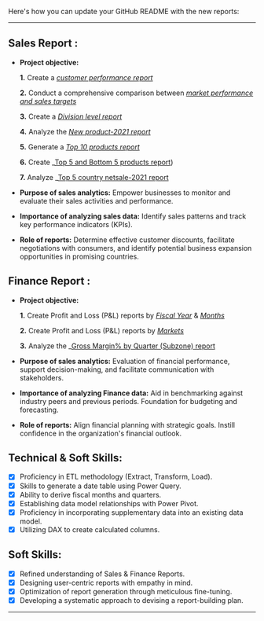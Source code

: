 Here's how you can update your GitHub README with the new reports:

---

## Sales Report :

- **Project objective:** 

    **1.** Create a _[customer performance report](https://github.com/TanmayBhagat/Sales-Finance-Analytics/blob/cdbdf805fe3f411596cf409cb7df49ecfae5d1f6/Customer%20Performance%20Report.pdf)_
  
    **2.** Conduct a comprehensive comparison between _[market performance and sales targets](https://github.com/TanmayBhagat/Sales-Finance-Analytics/blob/bc23737e323ba41aadb7bcd29b656ab242f10b44/Market%20Performance%20vs%20Target%20Report.pdf)_

    **3.** Create a _[Division level report](https://github.com/TanmayBhagat/Sales-Finance-Analytics/blob/eab196fc72ee45314b5ea8eed5abc2494394c48e/Division%20Level%20Report.pdf)_

    **4.** Analyze the _[New product-2021 report](https://github.com/TanmayBhagat/Sales-Finance-Analytics/blob/c48b02b65dfaaa2e34d5c3240c8e87da02f59a06/new%20product%202021.pdf_)_

    **5.** Generate a _[Top 10 products report](https://github.com/TanmayBhagat/Sales-Finance-Analytics/blob/abecaabd9c78d62dc50f05128cf4a0cfb26effb7/Top%2010%20products.pdf)_

    **6.** Create _[Top 5 and Bottom 5 products report]((https://github.com/TanmayBhagat/Sales-Finance-Analytics/blob/b7c33be3d6ace84e4a814f3358225ac309531032/TOP5%20country%20-2021.pdf)))


    **7.** Analyze _[Top 5 country netsale-2021 report](https://github.com/TanmayBhagat/Sales-Finance-Analytics/blob/b7c33be3d6ace84e4a814f3358225ac309531032/TOP5%20country%20-2021.pdf)

- **Purpose of sales analytics:** Empower businesses to monitor and evaluate their sales activities and performance.

- **Importance of analyzing sales data:** Identify sales patterns and track key performance indicators (KPIs).

- **Role of reports:** Determine effective customer discounts, facilitate negotiations with consumers, and identify potential business expansion opportunities in promising countries.


## Finance Report :

- **Project objective:** 

    **1.** Create Profit and Loss (P&L) reports by _[Fiscal Year](https://github.com/TanmayBhagat/Sales-Finance-Analytics/blob/bc23737e323ba41aadb7bcd29b656ab242f10b44/P%26L%20Statement%20by%20Fiscal%20Year.pdf)_ & _[Months](https://github.com/TanmayBhagat/Sales-Finance-Analytics/blob/cf2cc7bee5c91a1b65af11584159d6c25daaec2c/p%26L%20statement%20by%20month.pdf)_ 

   **2.** Create Profit and Loss (P&L) reports by _[Markets](https://github.com/TanmayBhagat/Sales-Finance-Analytics/blob/aaeb41742901180eeda3fd55739e3f9a7158f139/P%26L%20Statement%20by%20Markets.pdf)_

   **3.** Analyze the _[Gross Margin% by Quarter (Subzone) report](https://github.com/TanmayBhagat/Sales-Finance-Analytics/blob/49b9d6528a9e2a3209437fae0996d25cf2848660/Gross%20Margin%25%20by%20Quarters(sub_Zone).pdf)

- **Purpose of sales analytics:** Evaluation of financial performance, support decision-making, and facilitate communication with stakeholders.

- **Importance of analyzing Finance data:** Aid in benchmarking against industry peers and previous periods. Foundation for budgeting and forecasting.

- **Role of reports:** Align financial planning with strategic goals. Instill confidence in the organization's financial outlook.


## Technical & Soft Skills:
- [x]	Proficiency in ETL methodology (Extract, Transform, Load).
- [x]	Skills to generate a date table using Power Query.
- [x]	Ability to derive fiscal months and quarters.
- [x]	Establishing data model relationships with Power Pivot.
- [x]	Proficiency in incorporating supplementary data into an existing data model.
- [x]	Utilizing DAX to create calculated columns.

## Soft Skills:
- [x]	Refined understanding of Sales & Finance Reports.
- [x]	Designing user-centric reports with empathy in mind.
- [x]	Optimization of report generation through meticulous fine-tuning.
- [x]	Developing a systematic approach to devising a report-building plan.

---

